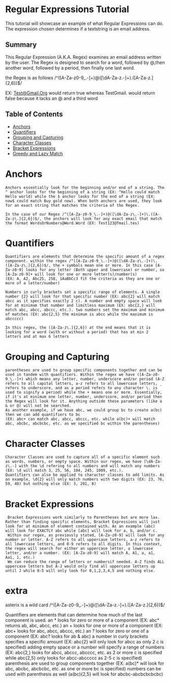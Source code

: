 # Regular Expressions Tutorial
This tutorial will showcase an example of what Regular Expressions can do. The expression chosen determines if a textstring is an email address.

## Summary
This Regular Expression (A.K.A. Regex) examines an email address written by the user. The Regex is designed to search for a word, followed by @,then another word, followed by a period, then finally one last word. 

the Regex is as follows /^([A-Za-z0-9_\.-]+)@([\dA-Za-z\.-]+)\.([A-Za-z\.]{2,6})$/

EX: Test@Gmail.Org would return true whereas TestGmail. would return false because it lacks an @ and a third word

## Table of Contents

- [Anchors](#anchors)
- [Quantifiers](#quantifiers)
- [Grouping and Capturing](#grouping-and-capturing)
- [Character Classes](#character-classes)
- [Bracket Expressions](#bracket-expressions)
- [Greedy and Lazy Match](#greedy-and-lazy-match)

# Anchors
    Anchors essentially look for the beginning and/or end of a string. The ^ anchor looks for the beginning of a string (EX: ^Hello could match Hello world) while the $ anchor looks for the end of a string (EX: now$ could match Buy gold now). When both anchors are used, they look for an exact string that matches the criteria of the Regex.

    In the case of our Regex /^([A-Za-z0-9_\.-]+)@([\dA-Za-z\.-]+)\.([A-Za-z\.]{2,6})$/, the anchors will look for any exact email that match the format WordsOrNumbers@Word.Word (EX: Test123@Tmail.tes)

# Quantifiers
    Quantifiers are elements that determine the specific amount of a regex component. within the regex /^([A-Za-z0-9_\.-]+)@([\dA-Za-z\.-]+)\.([A-Za-z\.]{2,6})$/, the + symbols mean one or more. In this case [A-Za-z0-9] looks for any letter (Both upper and lowercase) or number, so [A-Za-z0-9]+ will look for one or more letter(s)/number(s) 
    (EX: A, A2, Abc25, 258, 1AaBbCc3 fit the criteria as they are one or more of a letter/number)

    Numbers in curly brackets set a specific range of elements. A single number {2} will look for that specific number (EX: abc{2} will match abcc as it specifies exactly 2 c). A number and empty space will look for at minimum that number and limitless maximum (EX: abc{2,} will match abc, abcc, abccc, etc.). two numbers set the maximum and minimum of matches (EX: abc{2,5} the minimum is abcc while the maximum is abccccc)

    In this regex, the ([A-Za-z\.]{2,6}) at the end means that it is looking for a word (with or without a period) that has at min 2 letters and at max 6 letters

# Grouping and Capturing
    parentheses are used to group specific components together and can be used in tandem with quantifiers. Within the regex we have ([A-Za-z0-9_\.-]+) which means any letter, number, underscore and/or period (A-Z refers to all capital letters, a-z refers to all lowercase letters, _ refers to underscore, and as a period refers to any character \. is used to signify a period) while the + means one or more. Essentially, if it's at minimum one letter, number, underscore, and/or period then the Regex will look for it. Anything outside these parameters (like a & or @) will not be searched.
    As another example, if we have abc, we could group bc to create a(bc) then we can add quantifiers to bc
    (EX: abc+ can match abc, abcc, abccc, etc. while a(bc)+ will match abc, abcbc, abcbcbc, etc. as we specified bc within the parentheses)

# Character Classes
    Character Classes are used to capture all of a specific element such as words, numbers, or empty space. Within our regex, we have [\dA-Za-z\.-] with the \d refering to all numbers and will match any numbers (EX: \d will match 3, 25, 56, 104, 245, 1009, etc.). 
    Quantifiers can also be applied to character classes to add limits. As an example, \d{2} will only match numbers with two digits (EX: 23, 76, 59, 40) but nothing else (EX: 3, 201, 8)
# Bracket Expressions
     Bracket Expressions work similarly to Parentheses but are more lax. Rather than finding specific elements, Bracket Expressions will just look for at minimum of element contained with. As an example (abc) will look for EXACTLY abc while [abc] will look for a, b, and/or c.
     Within our regex, as previously stated, [A-Za-z0-9] will look for any number or letter. A-Z refers to all uppercase letters, a-z refers to all lowercase letters, and 0-9 refers to all digits. In this context, the regex will search for either an uppercase letter, a lowercase letter, and/or a number. (EX: [A-Za-z0-9] will match A, A1, a, a1, Aa1, 1, etc.)
     We can reduce the range of letters or numbersif needed. A-Z finds ALL uppercase letters but A-J would only find all uppercase letters up until J while 0-5 will only look for 0,1,2,3,4,5 and nothing else.



# extra
asterix is a wild card
/^([A-Za-z0-9_\.-]+)@([\dA-Za-z\.-]+)\.([A-Za-z\.]{2,6})$/

Quantifiers are elements that can determine how much of the last component is used. 
an * looks for zero or more of a component (EX: abc* returns ab, abc, abcc, etc.)
an + looks for one or more of a component (EX: abc+ looks for abc, abcc, abccc, etc.)
an ? looks for zero or one of a component (EX: abc? looks for ab & abc)
a number in curly brackets specifies a specific amount (EX: abc{2} will only look for abcc as only 2 c is specified)
adding empty space or a number will specify a range of numbers (EX: abc{2,} looks for abcc, abccc, abcccc, etc. as 2 or more c is specified while abc{2,5} only looks for abcc-abccccc as 2-5 c is specified)
parenthesis are used to group components together (EX: a(bc)* will look for abc, abcbc, abcbcbc, etc. as one or more bc is specified)
numbers can be used with parenthesis as well (a(bc){2,5} will look for abcbc-abcbcbcbcbc)